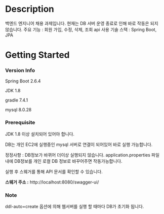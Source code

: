 # Description

백엔드 엔지니어 채용 과제입니다. 현재는 DB 서버 운영 종료로 인해 바로 작동은 되지 않습니다.
주요 기능 : 회원 가입, 수정, 삭제, 조회 api
사용 기술 스택 : Spring Boot, JPA

# Getting Started

### Version Info

Spring Boot 2.6.4  

JDK 1.8

gradle 7.4.1  

mysql 8.0.28  



### Prerequisite

JDK 1.8 이상 설치되어 있어야 합니다.

DB는 개인 EC2에 실행중인 mysql 서버로 연결이 되어있어 바로 실행 가능합니다.  

정정사항 : DB정보가 바뀌어 더이상 실행되지 않습니다. application.properties 파일 내에 DB정보를 개인 로컬 DB 정보로 바꾸어주면 작동가능합니다.



실행 후 스웨거를 통해 API 문서를 확인할 수 있습니다.   

**스웨거 주소 :**  http://localhost:8080/swagger-ui/



### Note

ddl-auto=create 옵션에 의해 웹서버를 실행 할 때마다 DB가 초기화 됩니다.  



